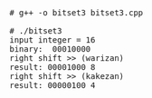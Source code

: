 <pre>
# g++ -o bitset3 bitset3.cpp

# ./bitset3
input integer = 16
binary:  00010000
right shift >> (warizan)
result: 00001000 8
right shift >> (kakezan)
result: 00000100 4
</pre>